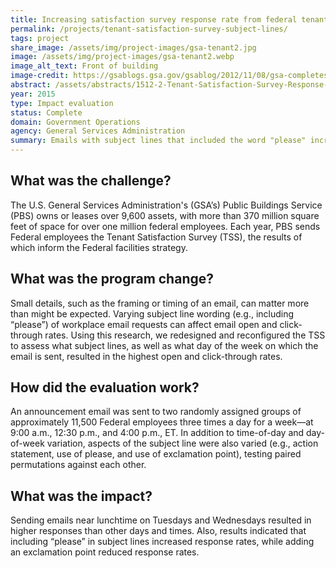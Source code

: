 ```yaml
---
title: Increasing satisfaction survey response rate from federal tenants - subject lines and day of week
permalink: /projects/tenant-satisfaction-survey-subject-lines/
tags: project
share_image: /assets/img/project-images/gsa-tenant2.jpg
image: /assets/img/project-images/gsa-tenant2.webp
image_alt_text: Front of building
image-credit: https://gsablogs.gsa.gov/gsablog/2012/11/08/gsa-completes-restoration-of-hipolito-federal-building/
abstract: /assets/abstracts/1512-2-Tenant-Satisfaction-Survey-Response-Subject-Lines-and-Day-of-Week.pdf
year: 2015
type: Impact evaluation
status: Complete
domain: Government Operations
agency: General Services Administration
summary: Emails with subject lines that included the word "please" increased federal employees responses to a workplace survey
---
```

## What was the challenge?
The U.S. General Services Administration's (GSA’s) Public Buildings Service (PBS) owns or leases over 9,600 assets, with more than 370 million square feet of space for over one million federal employees. Each year, PBS sends Federal employees the Tenant Satisfaction Survey (TSS), the results of which inform the Federal facilities strategy.

## What was the program change?
Small details, such as the framing or timing of an email, can matter more than might be expected. Varying subject line wording (e.g., including “please”) of workplace email requests can affect email open and click-through rates. Using this research, we redesigned and reconfigured the TSS to assess what subject lines, as well as what day of the week on which the email is sent, resulted in the highest open and click-through rates.

## How did the evaluation work?
An announcement email was sent to two randomly assigned groups of approximately 11,500 Federal employees three times a day for a week—at 9:00 a.m., 12:30 p.m., and 4:00 p.m., ET. In addition to time-of-day and day-of-week variation, aspects of the subject line were also varied (e.g., action statement, use of please, and use of exclamation point), testing paired permutations against each other.

## What was the impact?
Sending emails near lunchtime on Tuesdays and Wednesdays resulted in higher responses than other days and times. Also, results indicated that including “please” in subject lines increased response rates, while adding an exclamation point reduced response rates.
